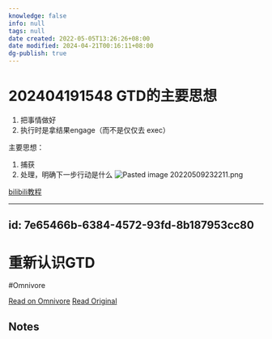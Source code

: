 ```yaml
---
knowledge: false
info: null
tags: null
date created: 2022-05-05T13:26:26+08:00
date modified: 2024-04-21T00:16:11+08:00
dg-publish: true
---
```


# 202404191548 GTD的主要思想

1. 把事情做好
2. 执行时是拿结果engage（而不是仅仅去 exec）





主要思想：
1. 捕获
2. 处理，明确下一步行动是什么
![Pasted image 20220509232211.png](/img/user/attachs/Pasted%20image%2020220509232211.png)


[bilibili教程](https://www.bilibili.com/video/BV1wE411176Q?p=6&spm_id_from=333.880.my_history.page.click)


<div class="transclusion internal-embed is-loaded"><div class="markdown-embed">



---
id: 7e65466b-6384-4572-93fd-8b187953cc80
---

# 重新认识GTD
#Omnivore

[Read on Omnivore](https://omnivore.app/me/topbook-18ef555cd3f)
[Read Original](https://topbook.cc/course/detail/153)


## Notes






</div></div>

